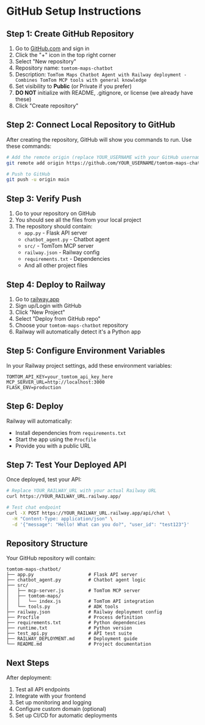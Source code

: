 # GitHub Setup Instructions

## Step 1: Create GitHub Repository

1. Go to [GitHub.com](https://github.com) and sign in
2. Click the "+" icon in the top right corner
3. Select "New repository"
4. Repository name: `tomtom-maps-chatbot`
5. Description: `TomTom Maps Chatbot Agent with Railway deployment - Combines TomTom MCP tools with general knowledge`
6. Set visibility to **Public** (or Private if you prefer)
7. **DO NOT** initialize with README, .gitignore, or license (we already have these)
8. Click "Create repository"

## Step 2: Connect Local Repository to GitHub

After creating the repository, GitHub will show you commands to run. Use these commands:

```bash
# Add the remote origin (replace YOUR_USERNAME with your GitHub username)
git remote add origin https://github.com/YOUR_USERNAME/tomtom-maps-chatbot.git

# Push to GitHub
git push -u origin main
```

## Step 3: Verify Push

1. Go to your repository on GitHub
2. You should see all the files from your local project
3. The repository should contain:
   - `app.py` - Flask API server
   - `chatbot_agent.py` - Chatbot agent
   - `src/` - TomTom MCP server
   - `railway.json` - Railway config
   - `requirements.txt` - Dependencies
   - And all other project files

## Step 4: Deploy to Railway

1. Go to [railway.app](https://railway.app)
2. Sign up/Login with GitHub
3. Click "New Project"
4. Select "Deploy from GitHub repo"
5. Choose your `tomtom-maps-chatbot` repository
6. Railway will automatically detect it's a Python app

## Step 5: Configure Environment Variables

In your Railway project settings, add these environment variables:

```
TOMTOM_API_KEY=your_tomtom_api_key_here
MCP_SERVER_URL=http://localhost:3000
FLASK_ENV=production
```

## Step 6: Deploy

Railway will automatically:
- Install dependencies from `requirements.txt`
- Start the app using the `Procfile`
- Provide you with a public URL

## Step 7: Test Your Deployed API

Once deployed, test your API:

```bash
# Replace YOUR_RAILWAY_URL with your actual Railway URL
curl https://YOUR_RAILWAY_URL.railway.app/

# Test chat endpoint
curl -X POST https://YOUR_RAILWAY_URL.railway.app/api/chat \
  -H "Content-Type: application/json" \
  -d '{"message": "Hello! What can you do?", "user_id": "test123"}'
```

## Repository Structure

Your GitHub repository will contain:

```
tomtom-maps-chatbot/
├── app.py                    # Flask API server
├── chatbot_agent.py          # Chatbot agent logic
├── src/
│   ├── mcp-server.js         # TomTom MCP server
│   ├── tomtom-maps/
│   │   └── index.js          # TomTom API integration
│   └── tools.py              # ADK tools
├── railway.json              # Railway deployment config
├── Procfile                  # Process definition
├── requirements.txt          # Python dependencies
├── runtime.txt               # Python version
├── test_api.py               # API test suite
├── RAILWAY_DEPLOYMENT.md     # Deployment guide
└── README.md                 # Project documentation
```

## Next Steps

After deployment:
1. Test all API endpoints
2. Integrate with your frontend
3. Set up monitoring and logging
4. Configure custom domain (optional)
5. Set up CI/CD for automatic deployments
